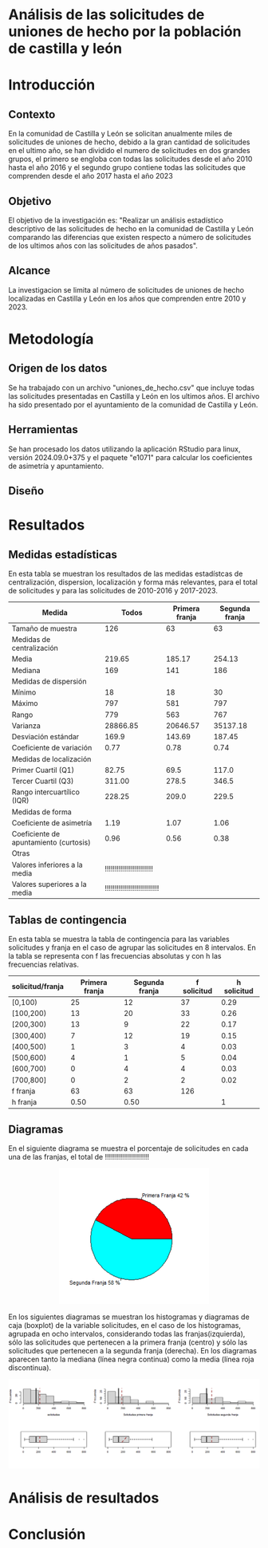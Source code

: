 # Análisis de las solicitudes de uniones de hecho por la población de castilla y león

# Introducción

## Contexto
En la comunidad de Castilla y León se solicitan anualmente miles de solicitudes de uniones de hecho, debido a la gran cantidad de solicitudes en el ultimo año, se han dividido el numero de solicitudes en dos grandes grupos, el primero se engloba con todas las solicitudes desde el año 2010 hasta el año 2016 y el segundo grupo contiene todas las solicitudes que comprenden desde el año 2017 hasta el año 2023

## Objetivo
El objetivo de la investigación es: "Realizar un análisis estadístico descriptivo de las solicitudes de hecho en la comunidad de Castilla y León comparando las diferencias que existen respecto a número de solicitudes de los ultimos años con las solicitudes de años pasados".

## Alcance
La investigacion se limita al número de solicitudes de uniones de hecho localizadas en Castilla y León en los años que comprenden entre 2010 y 2023.

# Metodología
## Origen de los datos
Se ha trabajado con un archivo "uniones_de_hecho.csv" que incluye todas las solicitudes presentadas en Castilla y León en los ultimos años. El archivo ha sido presentado por el ayuntamiento de la comunidad de Castilla y León.

## Herramientas
Se han procesado los datos utilizando la aplicación RStudio para linux, versión 2024.09.0+375 y el paquete "e1071" para calcular los coeficientes de asimetría y apuntamiento.

## Diseño

# Resultados

## Medidas estadísticas
En esta tabla se muestran los resultados de las medidas estadístcas de centralización, dispersion, localización y forma más relevantes, para el total de solicitudes y para las solicitudes de 2010-2016 y 2017-2023.

| Medida | Todos | Primera franja | Segunda franja |
| ------- |-------|----------------|----------------|
| Tamaño de muestra | 126 | 63 | 63|
| Medidas de centralización |
| Media | 219.65 | 185.17  | 254.13  |
| Mediana |  169 | 141 | 186 | 
| Medidas de dispersión | 
| Mínimo | 18 | 18 | 30 |
| Máximo | 797 | 581 | 797 |
| Rango | 779 | 563 | 767 |
| Varianza | 28866.85 | 20646.57 | 35137.18 |
| Desviación estándar | 169.9 | 143.69 | 187.45 |
| Coeficiente de variación | 0.77 | 0.78 | 0.74 |
| Medidas de localización |
| Primer Cuartil (Q1) | 82.75 | 69.5 | 117.0 |
| Tercer Cuartil (Q3) | 311.00 | 278.5 | 346.5 |
| Rango intercuartílico (IQR) | 228.25 | 209.0 | 229.5 |
| Medidas de forma | 
| Coeficiente de asimetría | 1.19 | 1.07 | 1.06 | 
| Coeficiente de apuntamiento (curtosis)| 0.96 | 0.56 | 0.38 |
| Otras | 
| Valores inferiores a la media | !!!!!!!!!!!!!!!!!!!!!!!!
| Valores superiores a la media |!!!!!!!!!!!!!!!!!!!!!!!!!!!

## Tablas de contingencia
En esta tabla se muestra la tabla de contingencia para las variables solicitudes y franja en el caso de agrupar las solicitudes en 8 intervalos. En la tabla se representa con f las frecuencias absolutas y con h las frecuencias relativas.

| solicitud/franja | Primera franja | Segunda franja | f solicitud | h solicitud |
|------------------|----------------|----------------|-------------|-------------|
| [0,100) | 25 | 12 | 37 | 0.29 |
| [100,200) | 13 | 20 | 33 | 0.26 |
| [200,300) | 13 | 9 | 22 | 0.17 |
| [300,400) | 7 | 12 | 19 | 0.15 |
| [400,500) | 1 | 3 | 4 | 0.03 |
| [500,600) | 4 | 1 | 5 | 0.04 |
| [600,700) | 0 | 4 | 4 | 0.03 |
| [700,800] | 0 | 2 | 2 | 0.02 |
| f franja | 63 | 63 | 126 | |
| h franja | 0.50 | 0.50 | | 1| 

## Diagramas
En el siguiente diagrama se muestra el porcentaje de solicitudes en cada una de las franjas, el total de !!!!!!!!!!!!!!!!!!!!!!
<div>
<p style = 'text-align:center;'>
<img src="diagrama_de_tarta.png" width="300px">
</p>
</div>

En los siguientes diagramas se muestran los histogramas y diagramas de caja (boxplot) de la variable solicitudes, en el caso de los histogramas, agrupada en ocho intervalos, considerando todas las franjas(izquierda), sólo las solicitudes que pertenecen a la primera franja (centro) y sólo las solicitudes que pertenecen a la segunda franja (derecha).
En los diagramas aparecen tanto la mediana (línea negra continua) como la media (línea roja
discontinua).
<div>
<p style = 'text-align:center;'>
<img src="histogramas.png" width="">
</p>
</div>

# Análisis de resultados

# Conclusión
